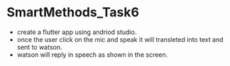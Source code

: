 # SmartMethods_Task6

- create a flutter app using andriod studio.
- once the user click on the mic and speak it will transleted into text and sent to watson.
- watson will reply in speech as shown in the screen.
